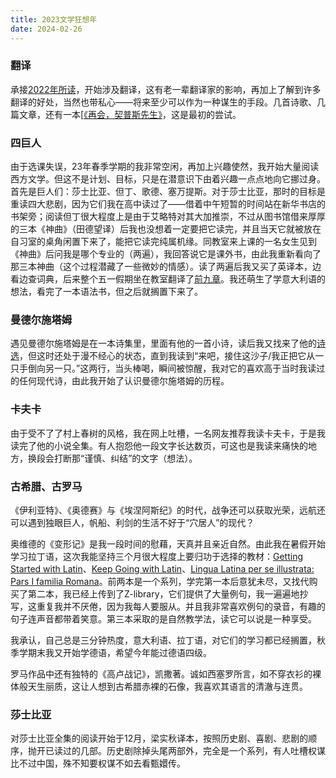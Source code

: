 ```yaml
---
title: 2023文学狂想年
date: 2024-02-26
---
```


### 翻译
承接[2022年所读](/202301151634)，开始涉及翻译，这有老一辈翻译家的影响，再加上了解到许多翻译的好处，当然也带私心——将来至少可以作为一种谋生的手段。几首诗歌、几篇文章，还有一本[[《再会，契普斯先生》](/202212061539)，这是最初的尝试。

### 四巨人
由于选课失误，23年春季学期的我非常空闲，再加上兴趣使然，我开始大量阅读西方文学。但这不是计划、目标，只是在潜意识下由着兴趣一点点地向它挪过身。首先是巨人们：莎士比亚、但丁、歌德、塞万提斯。对于莎士比亚，那时的目标是重读四大悲剧，因为它们我在高中读过了——借着中午短暂的时间站在新华书店的书架旁；阅读但丁很大程度上是由于艾略特对其大加推崇，不过从图书馆借来厚厚的三本《神曲》（田德望译）后我也没想着一定要把它读完，并且当天它就被放在自习室的桌角闲置下来了，能把它读完纯属机缘。同教室来上课的一名女生见到《神曲》后问我是哪个专业的（两遍），我回答说它是课外书，由此我重新看向了那三本神曲（这个过程潜藏了一些微妙的情感）。读了两遍后我又买了英译本，边看边查词典，后来整个五一假期坐在教室翻译了[前九章](/202304281947)。我还萌生了学意大利语的想法，看完了一本语法书，但之后就搁置下来了。

### 曼德尔施塔姆
遇见曼德尔施塔姆是在一本诗集里，里面有他的一首小诗，读后我又找来了他的[诗选](https://book.douban.com/subject/26787782/)，但这时还处于漫不经心的状态，直到我读到“来吧，接住这沙子/我正把它从一只手倒向另一只。”这两行，当头棒喝，瞬间被惊醒，我对它的喜欢高于当时我读过的任何现代诗，由此我开始了认识曼德尔施塔姆的历程。
### 卡夫卡
由于受不了了村上春树的风格，我在网上吐槽，一名网友推荐我读卡夫卡，于是我读完了他的小说全集。有人抱怨他一段文字长达数页，可这也是我读来痛快的地方，换段会打断那“谨慎、纠结”的文字（想法）。
### 古希腊、古罗马
《伊利亚特》、《奥德赛》与《埃涅阿斯纪》的时代，战争还可以获取光荣，远航还可以遇到独眼巨人，帆船、利剑的生活不好于“穴居人”的现代？

奥维德的《变形记》是我一段时间的慰藉，天真并且亲近自然。由此我在暑假开始学习拉丁语，这次我能坚持三个月很大程度上要归功于选择的教材：[Getting Started with Latin](https://book.douban.com/subject/4088695/)、[Keep Going with Latin](https://book.douban.com/subject/35863066/)、[Lingua Latina per se illustrata: Pars I familia Romana](https://book.douban.com/subject/33387847/)。前两本是一个系列，学完第一本后意犹未尽，又找代购买了第二本，我已经上传到了Z-library，它们提供了大量例句，我一遍遍地抄写，这重复我并不厌倦，因为我每人要服从。并且我非常喜欢例句的录音，有趣的句子连声音都带着笑意。第三本采取的是自然教学法，读它可以说是一种享受。

我承认，自己总是三分钟热度，意大利语、拉丁语，对它们的学习都已经搁置，秋季学期末我又开始学德语，希望今年能过德语四级。

罗马作品中还有独特的《高卢战记》，凯撒著。诚如西塞罗所言，如不穿衣衫的裸体般天生丽质，这让人想到古希腊赤裸的石像，我喜欢其语言的清澈与连贯。

### 莎士比亚
对莎士比亚全集的阅读开始于12月，梁实秋译本，按照历史剧、喜剧、悲剧的顺序，抛开已读过的几部。历史剧除掉头尾两部外，完全是一个系列，有人吐槽权谋比不过中国，殊不知要权谋不如去看甄嬛传。